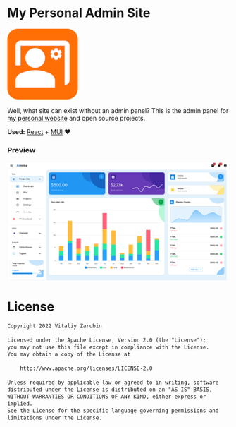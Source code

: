 My Personal Admin Site
===================

![alt text](data/logo160.png)

Well, what site can exist without an admin panel? This is the admin panel for [my personal website](https://github.com/keygenqt/vz-site-react) and open source
projects.

**Used:** [React](https://reactjs.org/) + [MUI](https://mui.com/) :heart:

### Preview

![alt text](data/screenshot-413-border2.png)

# License

```
Copyright 2022 Vitaliy Zarubin

Licensed under the Apache License, Version 2.0 (the "License");
you may not use this file except in compliance with the License.
You may obtain a copy of the License at

    http://www.apache.org/licenses/LICENSE-2.0

Unless required by applicable law or agreed to in writing, software
distributed under the License is distributed on an "AS IS" BASIS,
WITHOUT WARRANTIES OR CONDITIONS OF ANY KIND, either express or implied.
See the License for the specific language governing permissions and
limitations under the License.
```
